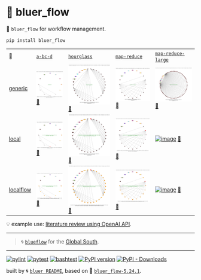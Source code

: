 # 📜 bluer_flow

📜 `bluer_flow` for workflow management.

```bash
pip install bluer_flow
```

|   |   |   |   |   |
| --- | --- | --- | --- | --- |
| 📜 | [`a-bc-d`](./patterns/a-bc-d.dot) | [`hourglass`](./patterns/hourglass.dot) | [`map-reduce`](./patterns/map-reduce.dot) | [`map-reduce-large`](./patterns/map-reduce-large.dot) |
| [generic](./runners/generic.py) | [![image](https://github.com/kamangir/assets/blob/main/bluer_flow-generic-a-bc-d/workflow.gif?raw=true&random=mkb6qyn2u7cqj6k5)](https://github.com/kamangir/assets/blob/main/bluer_flow-generic-a-bc-d/workflow.gif?raw=true&random=mkb6qyn2u7cqj6k5) [🔗](https://github.com/kamangir/assets/blob/main/bluer_flow-generic-a-bc-d/workflow.gif?raw=true&random=mkb6qyn2u7cqj6k5) | [![image](https://github.com/kamangir/assets/blob/main/bluer_flow-generic-hourglass/workflow.gif?raw=true&random=kzn8cw2y90oepsbp)](https://github.com/kamangir/assets/blob/main/bluer_flow-generic-hourglass/workflow.gif?raw=true&random=kzn8cw2y90oepsbp) [🔗](https://github.com/kamangir/assets/blob/main/bluer_flow-generic-hourglass/workflow.gif?raw=true&random=kzn8cw2y90oepsbp) | [![image](https://github.com/kamangir/assets/blob/main/bluer_flow-generic-map-reduce/workflow.gif?raw=true&random=z7f9yus4v1k44am4)](https://github.com/kamangir/assets/blob/main/bluer_flow-generic-map-reduce/workflow.gif?raw=true&random=z7f9yus4v1k44am4) [🔗](https://github.com/kamangir/assets/blob/main/bluer_flow-generic-map-reduce/workflow.gif?raw=true&random=z7f9yus4v1k44am4) | [![image](https://github.com/kamangir/assets/blob/main/bluer_flow-generic-map-reduce-large/workflow.gif?raw=true&random=4y0pcp05rsmlzg0c)](https://github.com/kamangir/assets/blob/main/bluer_flow-generic-map-reduce-large/workflow.gif?raw=true&random=4y0pcp05rsmlzg0c) [🔗](https://github.com/kamangir/assets/blob/main/bluer_flow-generic-map-reduce-large/workflow.gif?raw=true&random=4y0pcp05rsmlzg0c) |
| [local](./runners/local.py) | [![image](https://github.com/kamangir/assets/blob/main/bluer_flow-local-a-bc-d/workflow.gif?raw=true&random=4uln80qc7kfrz4bc)](https://github.com/kamangir/assets/blob/main/bluer_flow-local-a-bc-d/workflow.gif?raw=true&random=4uln80qc7kfrz4bc) [🔗](https://github.com/kamangir/assets/blob/main/bluer_flow-local-a-bc-d/workflow.gif?raw=true&random=4uln80qc7kfrz4bc) | [![image](https://github.com/kamangir/assets/blob/main/bluer_flow-local-hourglass/workflow.gif?raw=true&random=r7wqd3fc3ud275jx)](https://github.com/kamangir/assets/blob/main/bluer_flow-local-hourglass/workflow.gif?raw=true&random=r7wqd3fc3ud275jx) [🔗](https://github.com/kamangir/assets/blob/main/bluer_flow-local-hourglass/workflow.gif?raw=true&random=r7wqd3fc3ud275jx) | [![image](https://github.com/kamangir/assets/blob/main/bluer_flow-local-map-reduce/workflow.gif?raw=true&random=gpqq9nbdxch3vosi)](https://github.com/kamangir/assets/blob/main/bluer_flow-local-map-reduce/workflow.gif?raw=true&random=gpqq9nbdxch3vosi) [🔗](https://github.com/kamangir/assets/blob/main/bluer_flow-local-map-reduce/workflow.gif?raw=true&random=gpqq9nbdxch3vosi) | [![image](https://github.com/kamangir/assets/blob/main/bluer_flow-local-map-reduce-large/workflow.gif?raw=true&random=dn14yz8rqkljf32e)](https://github.com/kamangir/assets/blob/main/bluer_flow-local-map-reduce-large/workflow.gif?raw=true&random=dn14yz8rqkljf32e) [🔗](https://github.com/kamangir/assets/blob/main/bluer_flow-local-map-reduce-large/workflow.gif?raw=true&random=dn14yz8rqkljf32e) |
| [localflow](./runners/localflow.py) | [![image](https://github.com/kamangir/assets/blob/main/bluer_flow-localflow-a-bc-d/workflow.gif?raw=true&random=da8q4yi0yoqzw30b)](https://github.com/kamangir/assets/blob/main/bluer_flow-localflow-a-bc-d/workflow.gif?raw=true&random=da8q4yi0yoqzw30b) [🔗](https://github.com/kamangir/assets/blob/main/bluer_flow-localflow-a-bc-d/workflow.gif?raw=true&random=da8q4yi0yoqzw30b) | [![image](https://github.com/kamangir/assets/blob/main/bluer_flow-localflow-hourglass/workflow.gif?raw=true&random=taqxmb1v9jumvu50)](https://github.com/kamangir/assets/blob/main/bluer_flow-localflow-hourglass/workflow.gif?raw=true&random=taqxmb1v9jumvu50) [🔗](https://github.com/kamangir/assets/blob/main/bluer_flow-localflow-hourglass/workflow.gif?raw=true&random=taqxmb1v9jumvu50) | [![image](https://github.com/kamangir/assets/blob/main/bluer_flow-localflow-map-reduce/workflow.gif?raw=true&random=rd48k17wjsv7ieeb)](https://github.com/kamangir/assets/blob/main/bluer_flow-localflow-map-reduce/workflow.gif?raw=true&random=rd48k17wjsv7ieeb) [🔗](https://github.com/kamangir/assets/blob/main/bluer_flow-localflow-map-reduce/workflow.gif?raw=true&random=rd48k17wjsv7ieeb) | [![image](https://github.com/kamangir/assets/blob/main/bluer_flow-localflow-map-reduce-large/workflow.gif?raw=true&random=drwf0bfw92pa22gi)](https://github.com/kamangir/assets/blob/main/bluer_flow-localflow-map-reduce-large/workflow.gif?raw=true&random=drwf0bfw92pa22gi) [🔗](https://github.com/kamangir/assets/blob/main/bluer_flow-localflow-map-reduce-large/workflow.gif?raw=true&random=drwf0bfw92pa22gi) |

💡 example use: [literature review using OpenAI API](https://github.com/kamangir/openai-commands/tree/main/openai_commands/literature_review).

---

> 🌀 [`blueflow`](https://github.com/kamangir/notebooks-and-scripts) for the [Global South](https://github.com/kamangir/bluer-south).

---


[![pylint](https://github.com/kamangir/bluer-flow/actions/workflows/pylint.yml/badge.svg)](https://github.com/kamangir/bluer-flow/actions/workflows/pylint.yml) [![pytest](https://github.com/kamangir/bluer-flow/actions/workflows/pytest.yml/badge.svg)](https://github.com/kamangir/bluer-flow/actions/workflows/pytest.yml) [![bashtest](https://github.com/kamangir/bluer-flow/actions/workflows/bashtest.yml/badge.svg)](https://github.com/kamangir/bluer-flow/actions/workflows/bashtest.yml) [![PyPI version](https://img.shields.io/pypi/v/bluer-flow.svg)](https://pypi.org/project/bluer-flow/) [![PyPI - Downloads](https://img.shields.io/pypi/dd/bluer-flow)](https://pypistats.org/packages/bluer-flow)

built by 🌀 [`bluer README`](https://github.com/kamangir/bluer-objects/tree/main/bluer_objects/README), based on 📜 [`bluer_flow-5.24.1`](https://github.com/kamangir/bluer-flow).
